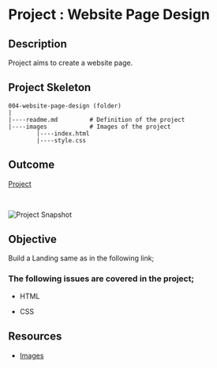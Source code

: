 # Project : Website Page Design

## Description

Project aims to create a website page.

## Project Skeleton

```
004-website-page-design (folder)
|
|----readme.md         # Definition of the project
|----images            # Images of the project
        |----index.html
        |----style.css
```

## Outcome

[Project](https://cw-scholl-projet.netlify.app/)

<br>

![Project Snapshot](./project.gif)

## Objective

Build a Landing same as in the following link;

### The following issues are covered in the project;

- HTML

- CSS

## Resources

- [Images](./img)
